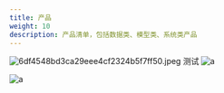 ```yaml
---
title: 产品
weight: 10
description: 产品清单，包括数据类、模型类、系统类产品
---
```




![6df4548bd3ca29eee4cf2324b5f7ff50.jpeg](https://i.mji.rip/2023/11/02/6df4548bd3ca29eee4cf2324b5f7ff50.jpeg)
测试
![a](http://s3h6d3c46.hb-bkt.clouddn.com/IMG_4843.JPG)

![a](https://file.hanshengwu.xyz/IMG_4843.JPG)
